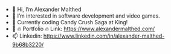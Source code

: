 - 👋 Hi, I’m Alexander Malthed
- 👀 I’m interested in software development and video games.
- 💞️ Currently coding Candy Crush Saga at King!
- 🌱 🔥 Portfolio 🔥 Link: https://www.alexandermalthed.com/
- 📫 Linkedin: https://www.linkedin.com/in/alexander-malthed-9b68b3220/

<!---
Alexander-Malthed/Alexander-Malthed is a ✨ special ✨ repository because its `README.md` (this file) appears on your GitHub profile.
You can click the Preview link to take a look at your changes.
--->
